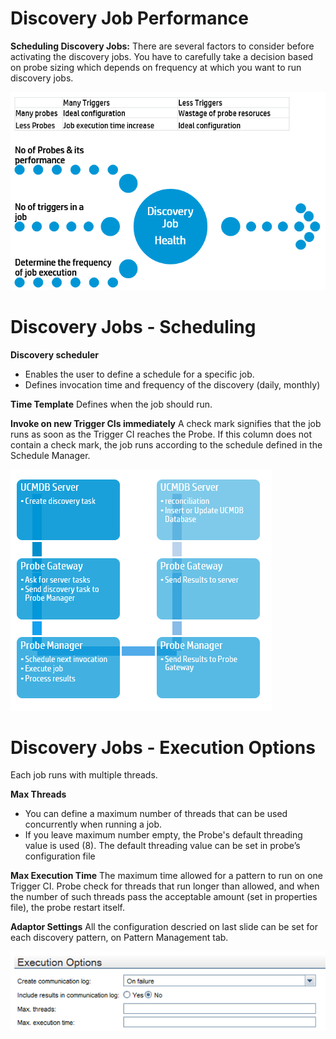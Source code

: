 # Discovery Job Performance

**Scheduling Discovery Jobs:** There are several factors to consider before activating the discovery jobs. You have to carefully take a decision based on probe sizing which depends on frequency at which you want to run discovery jobs.

![](../images/discovery/discperf.png)

# Discovery Jobs - Scheduling

**Discovery scheduler**
- Enables the user to define a schedule for a specific job.
- Defines invocation time and frequency of the discovery (daily, monthly)


**Time Template**
Defines when the job should run.


**Invoke on new Trigger CIs immediately**
A check mark signifies that the job runs as soon as the Trigger CI reaches the Probe. If this column does not contain a check mark, the job runs according to the schedule defined in the Schedule Manager.


![Discovery](../images/discovery/scheduler.png)

# Discovery Jobs - Execution Options

Each job runs with multiple threads.

**Max Threads**
- You can define a maximum number of threads that can be used concurrently when running a job.
- If you leave maximum number empty, the Probe's default threading value is used (8). The default threading value can be set in probe’s configuration file


**Max Execution Time**
The maximum time allowed for a pattern to run on one Trigger CI. Probe check for threads that run longer than allowed, and when the number of such threads pass the acceptable amount (set in properties file), the probe restart itself.


**Adaptor Settings**
All the configuration descried on last slide can be set for each discovery pattern, on Pattern Management tab.


![Discovery](../images/discovery/jobexec.png)
